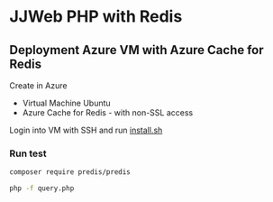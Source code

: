 # JJWeb PHP with Redis

## Deployment Azure VM with Azure Cache for Redis

Create in Azure

- Virtual Machine Ubuntu
- Azure Cache for Redis - with non-SSL access

Login into VM with SSH and run [install.sh](src-php/install.sh)

### Run test 

```bash
composer require predis/predis

php -f query.php
```